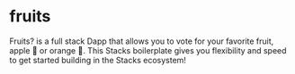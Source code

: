 # fruits
Fruits? is a full stack Dapp that allows you to vote for your favorite fruit, apple 🍏 or orange 🍊. This Stacks boilerplate gives you flexibility and speed to get started building in the Stacks ecosystem!
